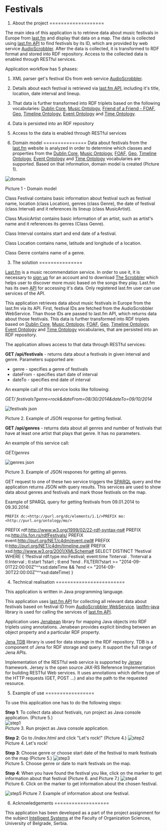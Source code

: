 Festivals
=========

1. About the project
===================

The main idea of this application is to retrieve data about music festivals in Europe from [last.fm](http://www.last.fm/) and display that data on a map. The data is collected using [last.fm API](http://www.last.fm/api) to find festivals by its ID, which are provided by web service [AudioScrobbler](http://www.audioscrobbler.net/). After the data is collected, it is transformed to RDF format and stored into RDF repository. Access to the collected data is enabled through RESTful services.

Application workflow has 5 phases:

1. XML parser get's festival IDs from web service [AudioScrobbler](http://www.audioscrobbler.net/).
2. Details about each festival is retrieved via [last.fm API](http://www.last.fm/api), including it's title, location, date interval and lineup.
3. That data is further transformed into RDF triplets based on the following vocabularies: [Dublin Core](http://purl.org/dc/elements/1.1/), [Music Ontology](http://purl.org/ontology/mo/), [Friend of a Friend - FOAF](http://xmlns.com/foaf/0.1/), [ Geo](http://www.w3.org/2003/01/geo/wgs84_pos#), [Timeline Ontology](http://purl.org/NET/c4dm/timeline.owl#), [Event Ontology](http://purl.org/NET/c4dm/event.owl#) and [Time Ontology](http://www.w3.org/2006/time#).
4. Data is persisted into an RDF repository
5. Access to the data is enabled through RESTful services


2. Domain model
===============
Data about festivals from the [last.fm](http://www.last.fm/) website is analyzed in order to determine which classes and properties from the [Dublin Core](http://purl.org/dc/elements/1.1/), [Music Ontology](http://purl.org/ontology/mo/), [FOAF](http://xmlns.com/foaf/0.1/), [Geo](http://www.w3.org/2003/01/geo/wgs84_pos#), [Timeline Ontology](http://purl.org/NET/c4dm/timeline.owl#), [Event Ontology](http://purl.org/NET/c4dm/event.owl#) and [Time Ontology](http://www.w3.org/2006/time#) vocabularies are supported. Based on that information, domain model is created (Picture 1).

![domain](https://github.com/TheCoa/FestivalsWeb/blob/master/docs/image/domain_model.png)

Picture 1 - Domain model

Class Festival contains basic information about festival such as festival name, location (class Location), genres (class Genre), the date of festival (class Interval) and it references its lineup (class MusicArtist).

Class MusicArtist contains basic information of an artist, such as artist's name and it  references its genres (Class Genre).

Class Interval contains start and end date of a festival.

Class Location contains name, latitude and longitude of a location.

Class Genre contains name of a genre.

3. The solution
===============

[Last.fm](http://www.last.fm/) is a music recommendation service. In order to use it, it is necessary to [sign up](https://secure.last.fm/join) for an account and to download [The Scrobbler](http://www.last.fm/download) which helps user to discover more music based on the songs they play. Last.fm has its own [API](http://www.last.fm/api) for accessing it's data. Only registered last.fm user can use services of the API.

This application retrieves data about music festivals in Europe from the last.fm via its API. First, festival IDs are fetched from the AudioScrobbler WebService. Than those IDs are passed to last.fm API, which returns data about those festivals. This data is further transformed into RDF triplets based on [Dublin Core](http://purl.org/dc/elements/1.1/), [Music Ontology](http://purl.org/ontology/mo/), [FOAF](http://xmlns.com/foaf/0.1/), [Geo](http://www.w3.org/2003/01/geo/wgs84_pos#), [Timeline Ontology](http://purl.org/NET/c4dm/timeline.owl#), [Event Ontology](http://purl.org/NET/c4dm/event.owl#) and [Time Ontology](http://www.w3.org/2006/time#) vocabularies, that are persisted into an RDF repository. 

The application allows access to that data through RESTful services:

**GET /api/festivals** - returns data about a festivals in given interval and genre. Parameters supported are:
 - genre - specifies a genre of festivals
 - dateFrom - specifies start date of interval
 - dateTo - specifies end date of interval
  
An example call of this service looks like following:  

  *GET/ festivals?genre=rock&dateFrom=08/30/2014&dateTo=09/10/2014*  
    
![festivals json](https://github.com/TheCoa/FestivalsWeb/blob/master/docs/image/festsJson.png)  
    
 Picture 2. Example of JSON response for getting festival.

**GET /api/genres** - returns data about all genres and number of festivals that have at least one artist that plays that genre. It has no parameters.  

An example of this service call:

  *GET/genres*    
    
![genres json](https://github.com/TheCoa/FestivalsWeb/blob/master/docs/image/genresJson.png)  
    
 Picture 3. Example of JSON respones for getting all genres.
  
GET request to one of these two service triggers the [SPARQL](http://www.w3.org/TR/rdf-sparql-query/) query and the application returns JSON with query results. This services are used to show data about genres and festivals and mark those festivals on the map.

Example of SPARQL query for getting festivals from 09.01.2014 to 09.30.2014:  
  
    PREFIX dc:<http://purl.org/dc/elements/1.1/>PREFIX mo:<http://purl.org/ontology/mo/> 
PREFIX rdf:<http://www.w3.org/1999/02/22-rdf-syntax-ns#>
PREFIX ns:<http://is.fon.rs/rdfFestivals/> 
PREFIX event:<http://purl.org/NET/c4dm/event.owl#> 
PREFIX tl:<http://purl.org/NET/c4dm/timeline.owl#> 
PREFIX xsd:<http://www.w3.org/2001/XMLSchema#> 
SELECT DISTINCT ?festival 
WHERE
{
 	?festival rdf:type mo:Festival;
	event:time ?interval .
	?interval a tl:Interval ;
		tl:start ?start ;
		tl:end ?end .
	FILTER(?start >= "2014-09-01T22:00:00Z"^^xsd:dateTime && ?end <= "2014-09-30T22:00:00Z"^^xsd:dateTime)
}



4. Technical realisation
========================

This application is written in Java programming language.

This application uses [last.fm API](http://www.last.fm/api) for collecting all relevant data about festivals based on festival ID from [AudioScrobbler WebService](http://www.audioscrobbler.net/). [lastfm-java](https://code.google.com/p/lastfm-java/) library is used for calling the services of [last.fm API](http://www.last.fm/api).

Application uses [Jenabean](https://code.google.com/p/jenabean/) library for mapping Java objects into RDF triplets using annotations. Jenabean provides explicit binding between an object property and a particular RDF property.

[Jena TDB](http://jena.apache.org/documentation/tdb/) library is used for data storage in the RDF repository. TDB is a component of Jena for RDF storage and query. It support the full range of Jena APIs.

Implementation of the RESTful web service is supported by [Jersey](https://jersey.java.net/) framework. Jersey is the open source JAX-RS Reference Implementation for building RESTful Web services. It uses annotations which define type of the HTTP requests (GET, POST ...) and also the path to the requested resource.

5. Example of use
=================
  
To use this application one has to do the following steps:

**Step 1**: To collect data about festivals, run project as Java console application. (Picture 5.)  
![step1](https://github.com/TheCoa/FestivalsWeb/blob/master/docs/image/step1.png)  
Picture 3. Run project as Java console application.

**Step 2**: Go to *<yourServerUrl>/index.html* and click "Let's rock!" (Picture 4.)
![step2](https://github.com/TheCoa/FestivalsWeb/blob/master/docs/image/step2.png)  
Picture 4. Let's rock!
  
**Step 3**: Choose genre or choose start date of the festival to mark festivals on the map (Picture 5.)
![step3](https://github.com/TheCoa/FestivalsWeb/blob/master/docs/image/step3.png)  
Picture 5. Choose genre or date to mark festivals on the map.


**Step 4**: When you have found the festival you like, click on the marker to get information about that festival (Picture 6. and Picture 7.)
![step4](https://github.com/TheCoa/FestivalsWeb/blob/master/docs/image/step4.png)  
Picture 6. Click on the marker to get information about the chosen festival.  

![step5](https://github.com/TheCoa/FestivalsWeb/blob/master/docs/image/step5.png)
Picture 7. Example of information about one festival.

6. Acknowledgements
===================

This application has been developed as a part of the project assignment for the subject [Intelligent Systems](http://is.fon.rs/) at the Faculty of Organization Sciences, University of Belgrade, Serbia.
